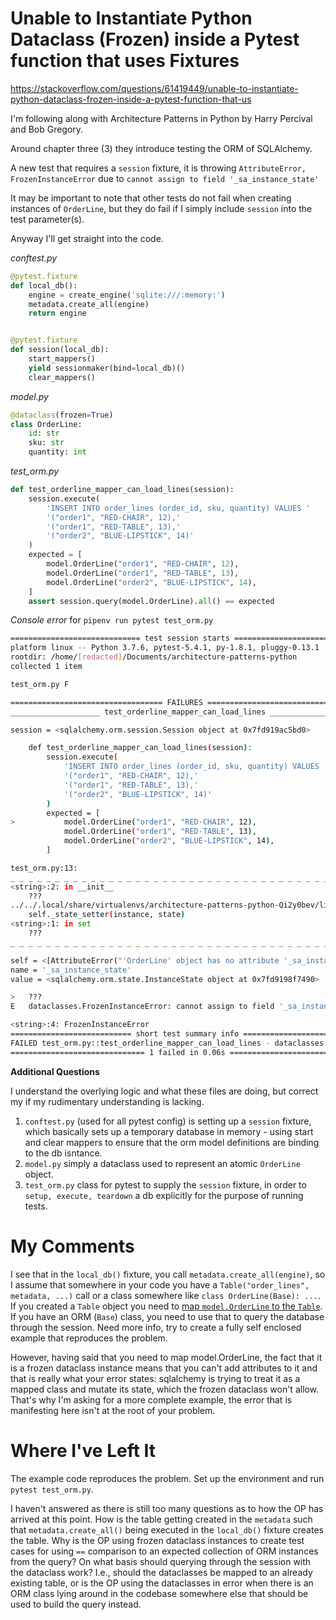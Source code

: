 Unable to Instantiate Python Dataclass (Frozen) inside a Pytest function that uses Fixtures
===========================================================================================
https://stackoverflow.com/questions/61419449/unable-to-instantiate-python-dataclass-frozen-inside-a-pytest-function-that-us

I'm following along with Architecture Patterns in Python by Harry Percival and Bob Gregory.

Around chapter three (3) they introduce testing the ORM of SQLAlchemy.

A new test that requires a `session` fixture, it is throwing `AttributeError, FrozenInstanceError` due to `cannot assign to field '_sa_instance_state'`

It may be important to note that other tests do not fail when creating instances of `OrderLine`, but they do fail if I simply include `session` into the test parameter(s).

Anyway I'll get straight into the code.

*conftest.py*
```python
@pytest.fixture
def local_db():
    engine = create_engine('sqlite:///:memory:')
    metadata.create_all(engine)
    return engine


@pytest.fixture
def session(local_db):
    start_mappers()
    yield sessionmaker(bind=local_db)()
    clear_mappers()
```

*model.py*
```python
@dataclass(frozen=True)
class OrderLine:
    id: str
    sku: str
    quantity: int
```

*test_orm.py*
```python
def test_orderline_mapper_can_load_lines(session):
    session.execute(
        'INSERT INTO order_lines (order_id, sku, quantity) VALUES '
        '("order1", "RED-CHAIR", 12),'
        '("order1", "RED-TABLE", 13),'
        '("order2", "BLUE-LIPSTICK", 14)'
    )
    expected = [
        model.OrderLine("order1", "RED-CHAIR", 12),
        model.OrderLine("order1", "RED-TABLE", 13),
        model.OrderLine("order2", "BLUE-LIPSTICK", 14),
    ]
    assert session.query(model.OrderLine).all() == expected
```

*Console error* for `pipenv run pytest test_orm.py`

```bash
============================= test session starts =============================
platform linux -- Python 3.7.6, pytest-5.4.1, py-1.8.1, pluggy-0.13.1
rootdir: /home/[redacted]/Documents/architecture-patterns-python
collected 1 item                                                              

test_orm.py F                                                           [100%]

================================== FAILURES ===================================
____________________ test_orderline_mapper_can_load_lines _____________________

session = <sqlalchemy.orm.session.Session object at 0x7fd919ac5bd0>

    def test_orderline_mapper_can_load_lines(session):
        session.execute(
            'INSERT INTO order_lines (order_id, sku, quantity) VALUES '
            '("order1", "RED-CHAIR", 12),'
            '("order1", "RED-TABLE", 13),'
            '("order2", "BLUE-LIPSTICK", 14)'
        )
        expected = [
>           model.OrderLine("order1", "RED-CHAIR", 12),
            model.OrderLine("order1", "RED-TABLE", 13),
            model.OrderLine("order2", "BLUE-LIPSTICK", 14),
        ]

test_orm.py:13: 
_ _ _ _ _ _ _ _ _ _ _ _ _ _ _ _ _ _ _ _ _ _ _ _ _ _ _ _ _ _ _ _ _ _ _ _ _ _ _ _
<string>:2: in __init__
    ???
../../.local/share/virtualenvs/architecture-patterns-python-Qi2y0bev/lib64/python3.7/site-packages/sqlalchemy/orm/instrumentation.py:377: in _new_state_if_none
    self._state_setter(instance, state)
<string>:1: in set
    ???
_ _ _ _ _ _ _ _ _ _ _ _ _ _ _ _ _ _ _ _ _ _ _ _ _ _ _ _ _ _ _ _ _ _ _ _ _ _ _ _

self = <[AttributeError("'OrderLine' object has no attribute '_sa_instance_state'") raised in repr()] OrderLine object at 0x7fd919a8cf50>
name = '_sa_instance_state'
value = <sqlalchemy.orm.state.InstanceState object at 0x7fd9198f7490>

>   ???
E   dataclasses.FrozenInstanceError: cannot assign to field '_sa_instance_state'

<string>:4: FrozenInstanceError
=========================== short test summary info ===========================
FAILED test_orm.py::test_orderline_mapper_can_load_lines - dataclasses.Froze...
============================== 1 failed in 0.06s ==============================
```


**Additional Questions**

I understand the overlying logic and what these files are doing, but correct my if my rudimentary understanding is lacking.<br>
1. `conftest.py` (used for all pytest config) is setting up a `session` fixture, which basically sets up a temporary database in memory - using start and clear mappers to ensure that the orm model definitions are binding to the db isntance.<br>
2. `model.py` simply a dataclass used to represent an atomic `OrderLine` object.<br>
3. `test_orm.py` class for pytest to supply the `session` fixture, in order to `setup, execute, teardown` a db explicitly for the purpose of running tests.

My Comments
===========
I see that in the `local_db()` fixture, you call `metadata.create_all(engine)`,  so I assume that somewhere in your code you have a `Table("order_lines", metadata, ...)` call or  a class somewhere like `class OrderLine(Base): ...`. If you created a `Table` object you need to [map `model.OrderLine` to the `Table`](https://docs.sqlalchemy.org/en/13/orm/mapping_styles.html#classical-mappings).  If you have an ORM (`Base`) class, you need to use that to query the database through the session. Need more info, try to create a fully self enclosed example that reproduces the problem.

However, having said that you need to map model.OrderLine, the fact that it is a frozen dataclass instance means that you can't add attributes to it and that is really what your error states: sqlalchemy is trying to treat it as a mapped class and mutate its state, which the frozen dataclass won't allow. That's why I'm asking for a more complete example, the error that is manifesting here isn't at the root of your problem.

Where I've Left It
==================
The example code reproduces the problem. Set up the environment and run `pytest test_orm.py`.

I haven't answered as there is still too many questions as to how the OP has arrived at this point. How is the table getting created in the `metadata` such that `metadata.create_all()` being executed in the `local_db()` fixture creates the table. Why is the OP using frozen dataclass instances to create test cases for using `==` comparison to an expected collection of ORM instances from the query? On what basis should querying through the session with the dataclass work? I.e., should the dataclasses be mapped to an already existing table, or is the OP using the dataclasses in error when there is an ORM class lying around in the codebase somewhere else that should be used to build the query instead.